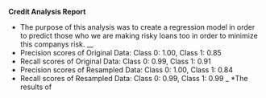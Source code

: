 **Credit Analysis Report**
* The purpose of this analysis was to create a regression model in order to predict those who we are making risky loans too in order to minimize this companys risk.
__
* Precision scores of Original Data: Class 0: 1.00, Class 1: 0.85
* Recall scores of Original Data: Class 0: 0.99, Class 1: 0.91
* Precision scores of Resampled Data: Class 0: 1.00, Class 1: 0.84
* Recall scores of Resampled Data: Class 0: 0.99, Class 1: 0.99
_
*The results of 


